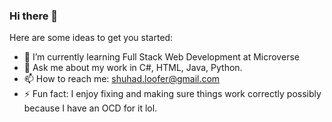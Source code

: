 ### Hi there 👋

Here are some ideas to get you started:

- 🌱 I’m currently learning Full Stack Web Development at Microverse
- 💬 Ask me about my work in C#, HTML, Java, Python.
- 📫 How to reach me: shuhad.loofer@gmail.com
- ⚡ Fun fact: I enjoy fixing and making sure things work correctly possibly because I have an OCD for it lol.
